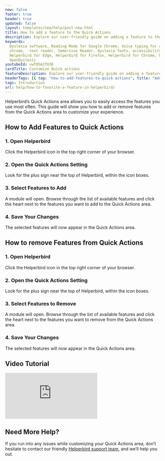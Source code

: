 ```yaml
---
new: false
footer: true
header: true
updated: false
layout: templates/new/help/post-new.html
title: How to add a feature to the Quick Actions 
description: Explore our user-friendly guide on adding a feature to the Quick Actions in Helperbird. This detailed tutorial provides step-by-step instructions to efficiently customize your browsing experience, allowing you to swiftly access and manage your favorite Helperbird features right from the Quick Actions panel. Ideal for both new and seasoned users, our guide simplifies enhancing your productivity with Helperbird
keywords:
  Dyslexia software, Reading Mode for Google Chrome, Voice typing for chrome, Text to speech for
  chrome,  text reader, Immersive Reader, dyslexia fonts, accessibility software, dyslexia software,
  Helperbird for Edge, Helperbird for Firefox, Helperbird for Chrome, Opendyslexic for Chrome,
  OpenDyslexic
youtubeId: vwT8SAJfU3E
cardTitle: Customize Quick actions
featureDescription: Explore our user-friendly guide on adding a feature to the Quick Actions in Helperbird.
headerTags: [{ tag: "how-to-add-features-to-quick-actions", title: "Add Features" },{ tag: "how-to-remove-features-to-quick-actions", title: "Remove Features" }, { tag: "video-tutorial", title: "Video Tutorial" } ]  
tags: Introduction
url: help/how-to-favorite-a-feature-in-helperbird/
---
```




Helperbird’s Quick Actions area allows you to easily access the features you use most often. This guide will show you how to add or remove features from the Quick Actions area to customize your experience.

## How to Add Features to Quick Actions

### 1. Open Helperbird

Click the Helperbird icon in the top right corner of your browser.

### 2. Open the Quick Actions Setting

Look for the plus sign near the top of Helperbird, within the icon boxes.

### 3. Select Features to Add

A module will open. Browse through the list of available features and click the heart next to the features you want to add to the Quick Actions area.

### 4. Save Your Changes 

The selected features will now appear in the Quick Actions area.


## How to remove Features from Quick Actions

### 1. Open Helperbird

Click the Helperbird icon in the top right corner of your browser.

### 2. Open the Quick Actions Setting

Look for the plus sign near the top of Helperbird, within the icon boxes.


### 3. Select Features to Remove

A module will open. Browse through the list of available features and click the heart next to the features you want to remove from the Quick Actions area.

### 4. Save Your Changes 

The selected features will now appear in the Quick Actions area.

## Video Tutorial

<div
class="mt-12 mb-12  bg-stone-200 rounded-2xl  aspect-w-16 aspect-h-9"
>
<iframe   
id="videos" 
class="rounded-md shadow-2xl ring-1 ring-gray-900/10"
src="https://www.youtube-nocookie.com/embed/2X-yKtL7frw" 
title="YouTube video player" 
frameborder="0"
allow="accelerometer; autoplay; clipboard-write; encrypted-media; gyroscope; picture-in-picture; web-share" 
allowfullscreen>
</iframe>
</div>

## Need More Help?

If you run into any issues while customizing your Quick Actions area, don’t hesitate to contact our friendly [Helperbird support team](/support/), and we’ll help you out.






